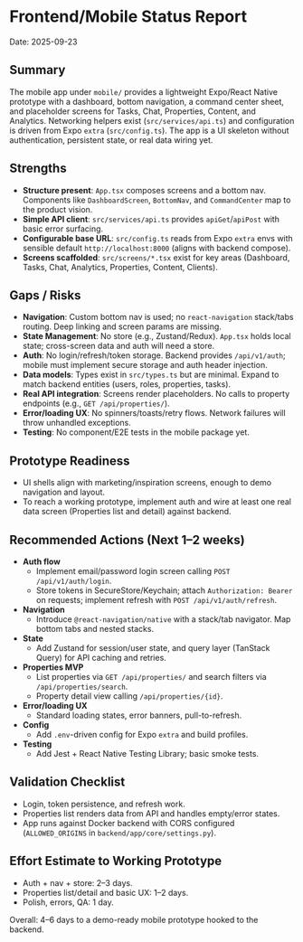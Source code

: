 # Frontend/Mobile Status Report

Date: 2025-09-23

## Summary
The mobile app under `mobile/` provides a lightweight Expo/React Native prototype with a dashboard, bottom navigation, a command center sheet, and placeholder screens for Tasks, Chat, Properties, Content, and Analytics. Networking helpers exist (`src/services/api.ts`) and configuration is driven from Expo `extra` (`src/config.ts`). The app is a UI skeleton without authentication, persistent state, or real data wiring yet.

## Strengths
- **Structure present**: `App.tsx` composes screens and a bottom nav. Components like `DashboardScreen`, `BottomNav`, and `CommandCenter` map to the product vision.
- **Simple API client**: `src/services/api.ts` provides `apiGet`/`apiPost` with basic error surfacing.
- **Configurable base URL**: `src/config.ts` reads from Expo `extra` envs with sensible default `http://localhost:8000` (aligns with backend compose).
- **Screens scaffolded**: `src/screens/*.tsx` exist for key areas (Dashboard, Tasks, Chat, Analytics, Properties, Content, Clients).

## Gaps / Risks
- **Navigation**: Custom bottom nav is used; no `react-navigation` stack/tabs routing. Deep linking and screen params are missing.
- **State Management**: No store (e.g., Zustand/Redux). `App.tsx` holds local state; cross-screen data and auth will need a store.
- **Auth**: No login/refresh/token storage. Backend provides `/api/v1/auth`; mobile must implement secure storage and auth header injection.
- **Data models**: Types exist in `src/types.ts` but are minimal. Expand to match backend entities (users, roles, properties, tasks).
- **Real API integration**: Screens render placeholders. No calls to property endpoints (e.g., `GET /api/properties/`).
- **Error/loading UX**: No spinners/toasts/retry flows. Network failures will throw unhandled exceptions.
- **Testing**: No component/E2E tests in the mobile package yet.

## Prototype Readiness
- UI shells align with marketing/inspiration screens, enough to demo navigation and layout.
- To reach a working prototype, implement auth and wire at least one real data screen (Properties list and detail) against backend.

## Recommended Actions (Next 1–2 weeks)
- **Auth flow**
  - Implement email/password login screen calling `POST /api/v1/auth/login`.
  - Store tokens in SecureStore/Keychain; attach `Authorization: Bearer` on requests; implement refresh with `POST /api/v1/auth/refresh`.
- **Navigation**
  - Introduce `@react-navigation/native` with a stack/tab navigator. Map bottom tabs and nested stacks.
- **State**
  - Add Zustand for session/user state, and query layer (TanStack Query) for API caching and retries.
- **Properties MVP**
  - List properties via `GET /api/properties/` and search filters via `/api/properties/search`.
  - Property detail view calling `/api/properties/{id}`.
- **Error/loading UX**
  - Standard loading states, error banners, pull-to-refresh.
- **Config**
  - Add `.env`-driven config for Expo `extra` and build profiles.
- **Testing**
  - Add Jest + React Native Testing Library; basic smoke tests.

## Validation Checklist
- Login, token persistence, and refresh work.
- Properties list renders data from API and handles empty/error states.
- App runs against Docker backend with CORS configured (`ALLOWED_ORIGINS` in `backend/app/core/settings.py`).

## Effort Estimate to Working Prototype
- Auth + nav + store: 2–3 days.
- Properties list/detail and basic UX: 1–2 days.
- Polish, errors, QA: 1 day.

Overall: 4–6 days to a demo-ready mobile prototype hooked to the backend.
